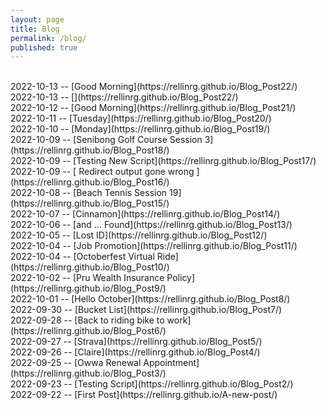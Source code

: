 ```yaml
---
layout: page
title: Blog
permalink: /blog/
published: true
---
```

<br>
2022-10-13 -- [Good Morning](https://rellinrg.github.io/Blog_Post22/)
<br>
2022-10-13 -- [](https://rellinrg.github.io/Blog_Post22/)
<br>
2022-10-12 -- [Good Morning](https://rellinrg.github.io/Blog_Post21/)
<br>
2022-10-11 -- [Tuesday](https://rellinrg.github.io/Blog_Post20/)
<br>
2022-10-10 -- [Monday](https://rellinrg.github.io/Blog_Post19/)
<br>
2022-10-09 -- [Senibong Golf Course Session 3](https://rellinrg.github.io/Blog_Post18/)
<br>
2022-10-09 -- [Testing New Script](https://rellinrg.github.io/Blog_Post17/)
<br>
2022-10-09 -- [ Redirect output gone wrong ](https://rellinrg.github.io/Blog_Post16/)
<br>
2022-10-08 -- [Beach Tennis Session 19](https://rellinrg.github.io/Blog_Post15/)
<br>
2022-10-07 -- [Cinnamon](https://rellinrg.github.io/Blog_Post14/)
<br>
2022-10-06 -- [and ... Found](https://rellinrg.github.io/Blog_Post13/)
<br>
2022-10-05 -- [Lost ID](https://rellinrg.github.io/Blog_Post12/)
<br>
2022-10-04 -- [Job Promotion](https://rellinrg.github.io/Blog_Post11/)
<br>
2022-10-04 -- [Octoberfest Virtual Ride](https://rellinrg.github.io/Blog_Post10/)
<br>
2022-10-02 -- [Pru Wealth Insurance Policy](https://rellinrg.github.io/Blog_Post9/)
<br>
2022-10-01 -- [Hello October](https://rellinrg.github.io/Blog_Post8/)
<br>
2022-09-30 -- [Bucket List](https://rellinrg.github.io/Blog_Post7/)
<br>
2022-09-28 -- [Back to riding bike to work](https://rellinrg.github.io/Blog_Post6/)
<br>
2022-09-27 -- [Strava](https://rellinrg.github.io/Blog_Post5/)
<br>
2022-09-26 -- [Claire](https://rellinrg.github.io/Blog_Post4/)
<br>
2022-09-25 -- [Owwa Renewal Appointment](https://rellinrg.github.io/Blog_Post3/)
<br>
2022-09-23 -- [Testing Script](https://rellinrg.github.io/Blog_Post2/)
<br>
2022-09-22 -- [First Post](https://rellinrg.github.io/A-new-post/)
<br>





